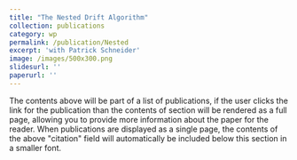 ```yaml
---
title: "The Nested Drift Algorithm"
collection: publications
category: wp
permalink: /publication/Nested
excerpt: 'with Patrick Schneider'
image: /images/500x300.png
slidesurl: ''
paperurl: ''
---
```

The contents above will be part of a list of publications, if the user clicks the link for the publication than the contents of section will be rendered as a full page, allowing you to provide more information about the paper for the reader. When publications are displayed as a single page, the contents of the above "citation" field will automatically be included below this section in a smaller font.
